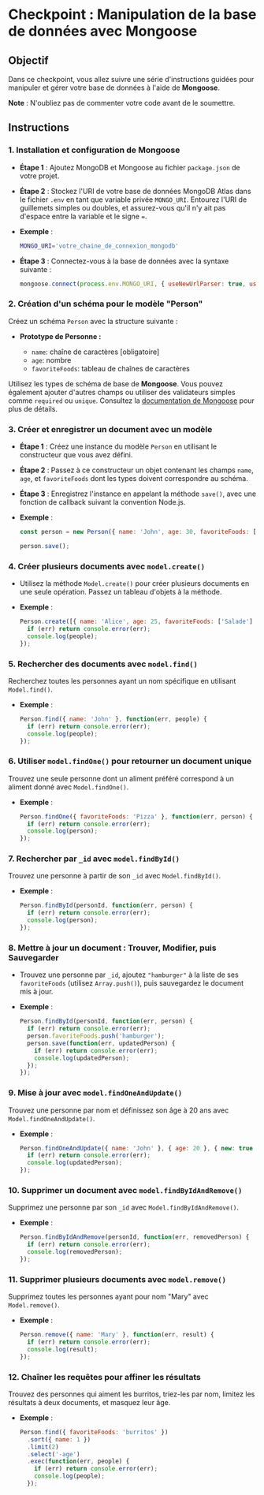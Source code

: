 # Checkpoint : Manipulation de la base de données avec Mongoose

## Objectif

Dans ce checkpoint, vous allez suivre une série d'instructions guidées pour manipuler et gérer votre base de données à l'aide de **Mongoose**.

**Note** : N'oubliez pas de commenter votre code avant de le soumettre.

## Instructions

### 1. Installation et configuration de Mongoose

- **Étape 1** : Ajoutez MongoDB et Mongoose au fichier `package.json` de votre projet.
  
- **Étape 2** : Stockez l'URI de votre base de données MongoDB Atlas dans le fichier `.env` en tant que variable privée `MONGO_URI`. Entourez l'URI de guillemets simples ou doubles, et assurez-vous qu'il n'y ait pas d'espace entre la variable et le signe `=`.

- **Exemple** : 

  ```bash
  MONGO_URI='votre_chaine_de_connexion_mongodb'
  ```

- **Étape 3** : Connectez-vous à la base de données avec la syntaxe suivante :

  ```javascript
  mongoose.connect(process.env.MONGO_URI, { useNewUrlParser: true, useUnifiedTopology: true });
  ```

### 2. Création d'un schéma pour le modèle "Person"

Créez un schéma `Person` avec la structure suivante :

- **Prototype de Personne :**

  - `name`: chaîne de caractères [obligatoire]
  - `age`: nombre
  - `favoriteFoods`: tableau de chaînes de caractères

Utilisez les types de schéma de base de **Mongoose**. Vous pouvez également ajouter d'autres champs ou utiliser des validateurs simples comme `required` ou `unique`. Consultez la [documentation de Mongoose](https://mongoosejs.com/docs/guide.html) pour plus de détails.

### 3. Créer et enregistrer un document avec un modèle

- **Étape 1** : Créez une instance du modèle `Person` en utilisant le constructeur que vous avez défini.

- **Étape 2** : Passez à ce constructeur un objet contenant les champs `name`, `age`, et `favoriteFoods` dont les types doivent correspondre au schéma.

- **Étape 3** : Enregistrez l'instance en appelant la méthode `save()`, avec une fonction de callback suivant la convention Node.js.

- **Exemple** :

  ```javascript
  const person = new Person({ name: 'John', age: 30, favoriteFoods: ['Pizza', 'Pasta'] });
  
  person.save();
  ```

### 4. Créer plusieurs documents avec `model.create()`

- Utilisez la méthode `Model.create()` pour créer plusieurs documents en une seule opération. Passez un tableau d'objets à la méthode.

- **Exemple** :

  ```javascript
  Person.create([{ name: 'Alice', age: 25, favoriteFoods: ['Salade'] }, { name: 'Bob', age: 35, favoriteFoods: ['Sushi'] }], function(err, people) {
    if (err) return console.error(err);
    console.log(people);
  });
  ```

### 5. Rechercher des documents avec `model.find()`

Recherchez toutes les personnes ayant un nom spécifique en utilisant `Model.find()`.

- **Exemple** :

  ```javascript
  Person.find({ name: 'John' }, function(err, people) {
    if (err) return console.error(err);
    console.log(people);
  });
  ```

### 6. Utiliser `model.findOne()` pour retourner un document unique

Trouvez une seule personne dont un aliment préféré correspond à un aliment donné avec `Model.findOne()`.

- **Exemple** :

  ```javascript
  Person.findOne({ favoriteFoods: 'Pizza' }, function(err, person) {
    if (err) return console.error(err);
    console.log(person);
  });
  ```

### 7. Rechercher par `_id` avec `model.findById()`

Trouvez une personne à partir de son `_id` avec `Model.findById()`.

- **Exemple** :

  ```javascript
  Person.findById(personId, function(err, person) {
    if (err) return console.error(err);
    console.log(person);
  });
  ```

### 8. Mettre à jour un document : Trouver, Modifier, puis Sauvegarder

- Trouvez une personne par `_id`, ajoutez `"hamburger"` à la liste de ses `favoriteFoods` (utilisez `Array.push()`), puis sauvegardez le document mis à jour.

- **Exemple** :

  ```javascript
  Person.findById(personId, function(err, person) {
    if (err) return console.error(err);
    person.favoriteFoods.push('hamburger');
    person.save(function(err, updatedPerson) {
      if (err) return console.error(err);
      console.log(updatedPerson);
    });
  });
  ```

### 9. Mise à jour avec `model.findOneAndUpdate()`

Trouvez une personne par nom et définissez son âge à 20 ans avec `Model.findOneAndUpdate()`.

- **Exemple** :

  ```javascript
  Person.findOneAndUpdate({ name: 'John' }, { age: 20 }, { new: true }, function(err, updatedPerson) {
    if (err) return console.error(err);
    console.log(updatedPerson);
  });
  ```

### 10. Supprimer un document avec `model.findByIdAndRemove()`

Supprimez une personne par son `_id` avec `Model.findByIdAndRemove()`.

- **Exemple** :

  ```javascript
  Person.findByIdAndRemove(personId, function(err, removedPerson) {
    if (err) return console.error(err);
    console.log(removedPerson);
  });
  ```

### 11. Supprimer plusieurs documents avec `model.remove()`

Supprimez toutes les personnes ayant pour nom "Mary" avec `Model.remove()`.

- **Exemple** :

  ```javascript
  Person.remove({ name: 'Mary' }, function(err, result) {
    if (err) return console.error(err);
    console.log(result);
  });
  ```

### 12. Chaîner les requêtes pour affiner les résultats

Trouvez des personnes qui aiment les burritos, triez-les par nom, limitez les résultats à deux documents, et masquez leur âge.

- **Exemple** :

  ```javascript
  Person.find({ favoriteFoods: 'burritos' })
    .sort({ name: 1 })
    .limit(2)
    .select('-age')
    .exec(function(err, people) {
      if (err) return console.error(err);
      console.log(people);
    });
  ```
